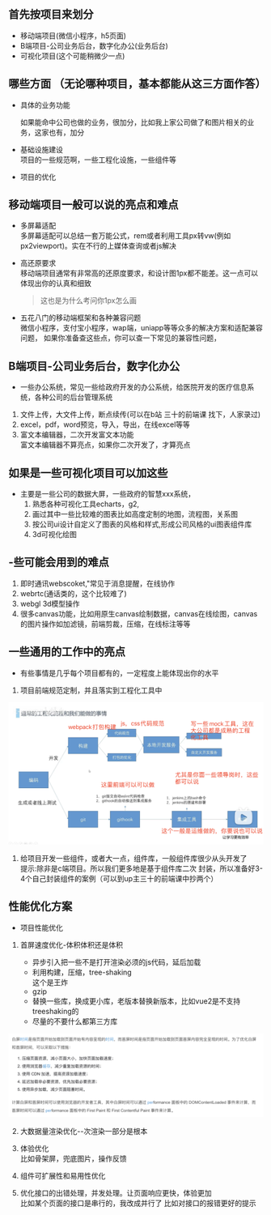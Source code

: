  ## 首先按项目来划分
- 移动端项目(微信小程序，h5页面)
- B端项目-公司业务后台，数字化办公(业务后台)
- 可视化项目(这个可能稍微少一点)

 ## 哪些方面 （无论哪种项目，基本都能从这三方面作答）
- 具体的业务功能  
  
  如果能命中公司也做的业务，很加分，比如我上家公司做了和图片相关的业务，这家也有，加分
- 基础设施建设  
项目的一些规范啊，一些工程化设施，一些组件等
- 项目的优化

 ## 移动端项目一般可以说的亮点和难点
- 多屏幕适配  
多屏幕适配可以总结一套万能公式，rem或者利用工具px转vw(例如px2viewport)。实在不行的上媒体查询或者js解决
- 高还原要求  
移动端项目通常有非常高的还原度要求，和设计图1px都不能差。这一点可以体现出你的认真和细致
  >这也是为什么考问你1px怎么画

- 五花八门的移动端框架和各种兼容问题  
微信小程序，支付宝小程序，wap端，uniapp等等众多的解决方案和适配兼容问题，
如果你准备查这些点，你可以查一下常见的兼容性问题，


 ## B端项目-公司业务后台，数字化办公
- 一些办公系统，常见一些给政府开发的办公系统，给医院开发的医疗信息系统，各种公司的后台管理系统
1. 文件上传，大文件上传，断点续传(可以在b站 三十的前端课 找下，人家录过)
2. excel，pdf，word预览，导入，导出，在线excel等等
3. 富文本编辑器，二次开发富文本功能  
富文本编辑器不算亮点，如果你二次开发了，才算亮点


 ## 如果是一些可视化项目可以加这些
- 主要是一些公司的数据大屏，一些政府的智慧xxx系统，
  1. 熟悉各种可视化工具echarts，g2,
  2. 画过其中一些比较难的图表比如高度定制的地图，流程图，关系图
  3. 按公司ui设计自定义了图表的风格和样式,形成公司风格的ui图表组件库
  4. 3d可视化绘图


 ## -些可能会用到的难点
1. 即时通讯webscoket,"常见于消息提醒，在线协作
2. webrtc(通话类的，这个比较难了)
3. webgl 3d模型操作
4. 很多canvas功能，比如用原生canvas绘制数据，canvas在线绘图，canvas的图片操作如加滤镜，前端剪裁，压缩，在线标注等等

 ## 一些通用的工作中的亮点
- 有些事情是几乎每个项目都有的，一定程度上能体现出你的水平
1. 项目前端规范定制，并且落实到工程化工具中  

![alt text](image.png)

1. 给项目开发一些组件，或者大一点，组件库，一般组件库很少从头开发了  
提示:除非是c端项目。所以我们更多地是基于组件库二次 封装，所以准备好3-4个自己封装组件的案例（可以到up主三十的前端课中抄两个）


 ## 性能优化方案
- 项目性能优化
1. 首屏速度优化-体积体积还是体积

     - 异步引入把一些不是打开渲染必须的js代码，延后加载
     - 利用构建，压缩，tree-shaking  
     这个是王炸
     - gzip
     - 替换一些库，换成更小库，老版本替换新版本，比如vue2是不支持treeshaking的
     - 尽量的不要什么都第三方库

![alt text](image-1.png)

2. 大数据量渲染优化--次渲染一部分是根本

3. 体验优化  
    比如骨架屏，兜底图片，操作反馈
4. 组件可扩展性和易用性优化
5. 优化接口的出错处理，并发处理。让页面响应更快，体验更加  
比如某个页面的接口是串行的，我改成并行了
比如对接口的报错更好的提示

